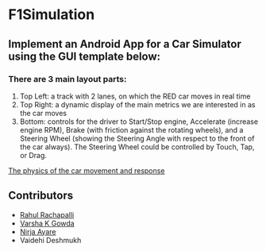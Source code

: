 # F1Simulation

## Implement an Android App for a Car Simulator using the GUI template below:


### There are 3 main layout parts:
1.	Top Left: a track with 2 lanes, on which the RED car moves in real time
2.	Top Right: a dynamic display of the main metrics we are interested in as the car moves 
3.	Bottom: controls for the driver to Start/Stop engine, Accelerate (increase engine RPM), Brake (with friction against the rotating wheels), and a Steering Wheel (showing the Steering Angle with respect to the front of the car always). The Steering Wheel could be controlled by Touch, Tap, or Drag.

[The physics of the car movement and response](http://www.asawicki.info/Mirror/Car%20Physics%20for%20Games/Car%20Physics%20for%20Games.html)


## Contributors 
- [Rahul Rachapalli](https://github.com/rahulr56)
- [Varsha K Gowda](https://github.com/Varsha-K)
- [Nirja Ayare](https://github.com/nayare)
- Vaidehi Deshmukh
